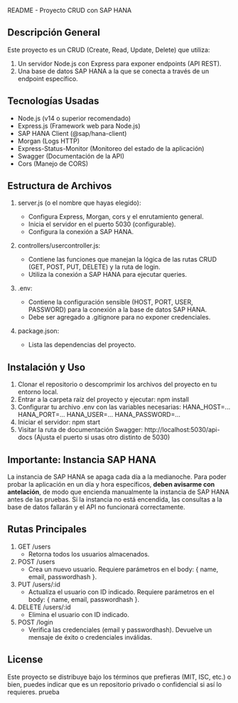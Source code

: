 README - Proyecto CRUD con SAP HANA

Descripción General
-------------------
Este proyecto es un CRUD (Create, Read, Update, Delete) que utiliza:
1. Un servidor Node.js con Express para exponer endpoints (API REST).
2. Una base de datos SAP HANA a la que se conecta a través de un endpoint específico.

Tecnologías Usadas
------------------
- Node.js (v14 o superior recomendado)
- Express.js (Framework web para Node.js)
- SAP HANA Client (@sap/hana-client)
- Morgan (Logs HTTP)
- Express-Status-Monitor (Monitoreo del estado de la aplicación)
- Swagger (Documentación de la API)
- Cors (Manejo de CORS)

Estructura de Archivos
----------------------
1. server.js (o el nombre que hayas elegido): 
   - Configura Express, Morgan, cors y el enrutamiento general.
   - Inicia el servidor en el puerto 5030 (configurable).
   - Configura la conexión a SAP HANA.

2. controllers/usercontroller.js:
   - Contiene las funciones que manejan la lógica de las rutas CRUD (GET, POST, PUT, DELETE) y la ruta de login.
   - Utiliza la conexión a SAP HANA para ejecutar queries.

3. .env:
   - Contiene la configuración sensible (HOST, PORT, USER, PASSWORD) para la conexión a la base de datos SAP HANA.
   - Debe ser agregado a .gitignore para no exponer credenciales.

4. package.json:
   - Lista las dependencias del proyecto.

Instalación y Uso
-----------------
1. Clonar el repositorio o descomprimir los archivos del proyecto en tu entorno local.
2. Entrar a la carpeta raíz del proyecto y ejecutar:
   npm install
3. Configurar tu archivo .env con las variables necesarias:
   HANA_HOST=...
   HANA_PORT=...
   HANA_USER=...
   HANA_PASSWORD=...
4. Iniciar el servidor:
   npm start
5. Visitar la ruta de documentación Swagger:
   http://localhost:5030/api-docs
   (Ajusta el puerto si usas otro distinto de 5030)

Importante: Instancia SAP HANA
------------------------------
La instancia de SAP HANA se apaga cada día a la medianoche. Para poder probar la aplicación en un día y hora específicos, **deben avisarme con antelación**, de modo que encienda manualmente la instancia de SAP HANA antes de las pruebas. Si la instancia no está encendida, las consultas a la base de datos fallarán y el API no funcionará correctamente.

Rutas Principales
-----------------
1. GET /users
   - Retorna todos los usuarios almacenados.
2. POST /users
   - Crea un nuevo usuario. Requiere parámetros en el body: { name, email, passwordhash }.
3. PUT /users/:id
   - Actualiza el usuario con ID indicado. Requiere parámetros en el body: { name, email, passwordhash }.
4. DELETE /users/:id
   - Elimina el usuario con ID indicado.
5. POST /login
   - Verifica las credenciales (email y passwordhash). Devuelve un mensaje de éxito o credenciales inválidas.

License
-------
Este proyecto se distribuye bajo los términos que prefieras (MIT, ISC, etc.) o bien, puedes indicar que es un repositorio privado o confidencial si así lo requieres.
prueba
